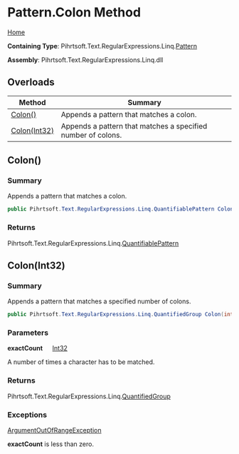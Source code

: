 # Pattern\.Colon Method

[Home](../../../../../../README.md)

**Containing Type**: Pihrtsoft\.Text\.RegularExpressions\.Linq\.[Pattern](../README.md)

**Assembly**: Pihrtsoft\.Text\.RegularExpressions\.Linq\.dll

## Overloads

| Method | Summary |
| ------ | ------- |
| [Colon()](#Pihrtsoft_Text_RegularExpressions_Linq_Pattern_Colon) | Appends a pattern that matches a colon\. |
| [Colon(Int32)](#Pihrtsoft_Text_RegularExpressions_Linq_Pattern_Colon_System_Int32_) | Appends a pattern that matches a specified number of colons\. |

## Colon\(\) <a name="Pihrtsoft_Text_RegularExpressions_Linq_Pattern_Colon"></a>

### Summary

Appends a pattern that matches a colon\.

```csharp
public Pihrtsoft.Text.RegularExpressions.Linq.QuantifiablePattern Colon()
```

### Returns

Pihrtsoft\.Text\.RegularExpressions\.Linq\.[QuantifiablePattern](../../QuantifiablePattern/README.md)

## Colon\(Int32\) <a name="Pihrtsoft_Text_RegularExpressions_Linq_Pattern_Colon_System_Int32_"></a>

### Summary

Appends a pattern that matches a specified number of colons\.

```csharp
public Pihrtsoft.Text.RegularExpressions.Linq.QuantifiedGroup Colon(int exactCount)
```

### Parameters

**exactCount** &emsp; [Int32](https://docs.microsoft.com/en-us/dotnet/api/system.int32)

A number of times a character has to be matched\.

### Returns

Pihrtsoft\.Text\.RegularExpressions\.Linq\.[QuantifiedGroup](../../QuantifiedGroup/README.md)

### Exceptions

[ArgumentOutOfRangeException](https://docs.microsoft.com/en-us/dotnet/api/system.argumentoutofrangeexception)

**exactCount** is less than zero\.

